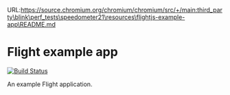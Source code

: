 URL:https://source.chromium.org/chromium/chromium/src/+/main:third_party\blink\perf_tests\speedometer21\resources\flightjs-example-app\README.md
# Flight example app

[![Build Status](https://travis-ci.org/flightjs/example-app.png?branch=master)](http://travis-ci.org/flightjs/example-app)

An example Flight application.
